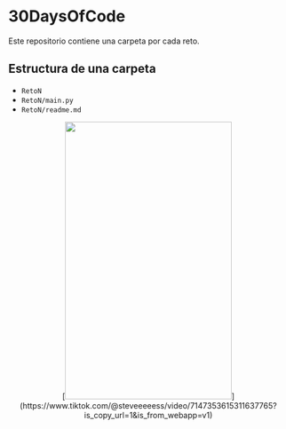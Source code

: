 # 30DaysOfCode 

Este repositorio contiene una carpeta por cada reto. 

## Estructura de una carpeta
- `RetoN` 
- `RetoN/main.py`
- `RetoN/readme.md `



<p align = "center">
[<img src="https://res.cloudinary.com/marcomontalbano/image/upload/v1664255112/video_to_markdown/images/tiktok--7147353615311637765-c05b58ac6eb4c4700831b2b3070cd403.jpg" width = "300" height = "500">](https://www.tiktok.com/@steveeeeess/video/7147353615311637765?is_copy_url=1&is_from_webapp=v1)
</p>
